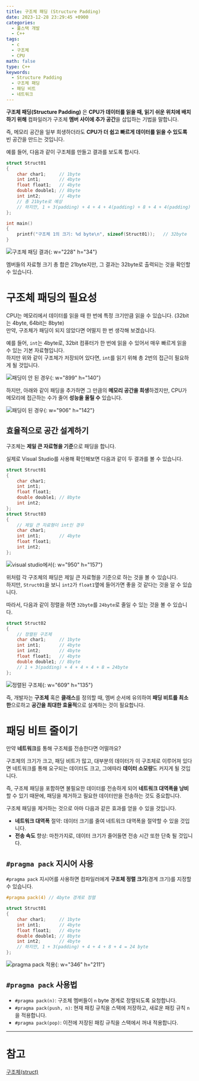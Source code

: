 ```yaml
---
title: 구조체 패딩 (Structure Padding)
date: 2023-12-28 23:29:45 +0900
categories:
  - 풀스택 개발
  - C++
tags:
  - c
  - 구조체
  - CPU
math: false
type: C++
keywords:
  - Structure Padding
  - 구조체 패딩
  - 패딩 비트
  - 네트워크
---
```


**구조체 패딩(Structure Padding)** 은 **CPU가 데이터를 읽을 때, 읽기 쉬운 위치에 배치하기 위해** 컴파일러가 구조체 **멤버 사이에 추가 공간**을 삽입하는 기법을 말합니다.

즉, 메모리 공간을 일부 희생하더라도 <span class="font_highlight">**CPU가 더 쉽고 빠르게 데이터를 읽을 수 있도록** 빈 공간을 만드는 것</span>입니다.

예를 들어, 다음과 같이 구조체를 만들고 결과를 보도록 합시다.

```cpp
struct Struct01
{
	char char1;		// 1byte
	int int1;		// 4byte
	float float1;	// 4byte
	double double1;	// 8byte
	int int2;		// 4byte
	// 총 21byte로 예상
	// 하지만, 1 + 3(padding) + 4 + 4 + 4(padding) + 8 + 4 + 4(padding) = 32 byte
};

int main()
{
	printf("구조체 1의 크기: %d byte\n", sizeof(Struct01));	// 32byte
}

```

![구조체 패딩 결과](https://i.postimg.cc/NM3zDXVg/2.webp){: w="228" h="34"}

멤버들의 자료형 크기 총 합은 21byte지만, 그 결과는 32byte로 출력되는 것을 확인할 수 있습니다.

# 구조체 패딩의 필요성

CPU는 메모리에서 데이터를 읽을 때 한 번에 특정 크기만큼 읽을 수 있습니다. <span class="small">(32bit는 4byte, 64bit는 8byte)</span> <br>
만약, 구조체가 패딩이 되지 않았다면 어떨지 한 번 생각해 보겠습니다.

예를 들어, `int`는 4byte로, 32bit 컴퓨터가 한 번에 읽을 수 있어서 매우 빠르게 읽을 수 있는 기본 자료형입니다.<br>
하지만 위와 같이 구조체가 저장되어 있다면, `int`를 읽기 위해 총 2번의 접근이 필요하게 될 것입니다.

![패딩이 안 된 경우](https://i.postimg.cc/jdK8jRYk/2.webp){: w="899" h="140"}

하지만, 아래와 같이 패딩을 추가하면 그 만큼의 <span class="font_highlight">**메모리 공간을 희생**하겠지만, CPU가 메모리에 접근하는 수가 줄어 **성능을 올릴 수**</span> 있습니다.

![패딩이 된 경우](https://i.postimg.cc/j2j4zSqs/image.webp){: w="906" h="142"}

## 효율적으로 공간 설계하기

구조체는 **제일 큰 자료형을 기준**으로 패딩을 합니다.

실제로 Visual Studio를 사용해 확인해보면 다음과 같이 두 결과를 볼 수 있습니다.

```cpp
struct Struct01
{
	char char1;
	int int1;
	float float1;
	double double1;	// 8byte
	int int2;
};
struct Struct03
{
	// 제일 큰 자료형이 int인 경우
	char char1;
	int int1;		// 4byte
	float float1;
	int int2;
};
```

![visual studio에서](https://i.postimg.cc/prXYvX3w/13.webp){: w="950" h="157"}

위처럼 각 구조체의 패딩은 제일 큰 자료형을 기준으로 하는 것을 볼 수 있습니다. <br>
하지만, `Struct01`을 보니 `int2`가 `float1`옆에 들어가면 좋을 것 같다는 것을 알 수 있습니다.

따라서, 다음과 같이 정렬을 하면 `32byte`를 `24byte`로 줄일 수 있는 것을 볼 수 있습니다.

```cpp
struct Struct02
{
	// 정렬된 구조체
	char char1;		// 1byte
	int int1;		// 4byte
	int int2;		// 4byte
	float float1;	// 4byte
	double double1;	// 8byte
	// 1 + 3(padding) + 4 + 4 + 4 + 8 = 24byte
};
```

![정렬된 구조체](https://i.postimg.cc/7LKZcHMG/2.webp){: w="609" h="135"}

즉, 개발자는 **구조체** 혹은 **클래스**를 정의할 때, 멤버 순서에 유의하여 **패딩 비트를 최소한**으로하고 **공간을 최대한 효율적**으로 설계하는 것이 필요합니다.

# 패딩 비트 줄이기

만약 **네트워크**를 통해 구조체를 전송한다면 어떨까요?

구조체의 크기가 크고, 패딩 비트가 많고, 대부분의 데이터가 이 구조체로 이루어져 있다면 네트워크를 통해 요구되는 데이터도 크고, 그에따라 **데이터 소모량**도 커지게 될 것입니다.

즉, 구조체 패딩을 포함하면 불필요한 데이터를 전송하게 되어 **네트워크 대역폭을 낭비**할 수 있기 때문에, 패딩을 제거하고 필요한 데이터만을 전송하는 것도 중요합니다.

구조체 패딩을 제거하는 것으로 아마 다음과 같은 효과를 얻을 수 있을 것입니다.

- **네트워크 대역폭** 절약: 데이터 크기를 줄여 네트워크 대역폭을 절약할 수 있을 것입니다.
- **전송 속도** 향상: 마찬가지로, 데이터 크기가 줄어들면 전송 시간 또한 단축 될 것입니다.

## `#pragma pack` 지시어 사용

`#pragma pack` 지시어를 사용하면 컴파일러에게 **구조체 정렬 크기**(경계 크기)를 지정할 수 있습니다.

```cpp
#pragma pack(4) // 4byte 경계로 정렬

struct Struct01
{
	char char1;		// 1byte
	int int1;		// 4byte
	float float1;	// 4byte
	double double1;	// 8byte
	int int2;		// 4byte
	// 하지만, 1 + 3(padding) + 4 + 4 + 8 + 4 = 24 byte
};
```

![pragma pack 적용](https://i.postimg.cc/1RrvhjYQ/pragma-pack.webp){: w="346" h="211"}

## `#pragma pack` 사용법

- `#pragma pack(n)`: 구조체 멤버들이 `n` byte 경계로 정렬되도록 요청합니다.
- `#pragma pack(push, n)`: 현재 패킹 규칙을 스택에 저장하고, 새로운 패킹 규칙 `n`을 적용합니다.
- `#pragma pack(pop)`: 이전에 저장된 패킹 규칙을 스택에서 꺼내 적용합니다.

---

# 참고

[구조체(struct)](/posts/%EA%B5%AC%EC%A1%B0%EC%B2%B4(struct)/)
